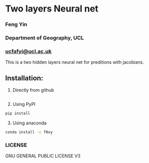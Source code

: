 # Two layers Neural net
### Feng Yin
### Department of Geography, UCL
### ucfafyi@ucl.ac.uk


This is a two hidden layers neural net for preditions with jacobians.

## Installation:

1. Directly from github 

```bash

```

2. Using PyPI

```bash
pip install 
```


3. Using anaconda

```bash
conda install -c f0xy 
```

### LICENSE
GNU GENERAL PUBLIC LICENSE V3
